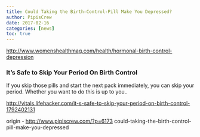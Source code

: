 ```yaml
---
title: Could Taking the Birth-Control-Pill Make You Depressed?
author: PipisCrew
date: 2017-02-16
categories: [news]
toc: true
---
```


http://www.womenshealthmag.com/health/hormonal-birth-control-depression

### It’s Safe to Skip Your Period On Birth Control

If you skip those pills and start the next pack immediately, you can skip your period. Whether you want to do this is up to you..

http://vitals.lifehacker.com/it-s-safe-to-skip-your-period-on-birth-control-1792402131

origin - http://www.pipiscrew.com/?p=6173 could-taking-the-birth-control-pill-make-you-depressed